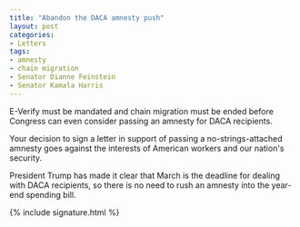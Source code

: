 ```yaml
---
title: "Abandon the DACA amnesty push"
layout: post
categories:
- Letters
tags:
- amnesty
- chain migration
- Senator Dianne Feinstein
- Senator Kamala Harris
---
```


E-Verify must be mandated and chain migration must be ended before Congress can even consider passing an amnesty for DACA recipients.

Your decision to sign a letter in support of passing a no-strings-attached amnesty goes against the interests of American workers and our nation's security.

President Trump has made it clear that March is the deadline for dealing with DACA recipients, so there is no need to rush an amnesty into the year-end spending bill.

{% include signature.html %}

